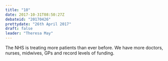 ```yaml
---
title: "10"
date: 2017-10-31T08:50:27Z
debateid: "20170426"
prettydate: "26th April 2017"
draft: false
leader: "Theresa May"
---
```


The NHS is treating more patients than ever before. We have more doctors, nurses, midwives, GPs and record levels of funding.